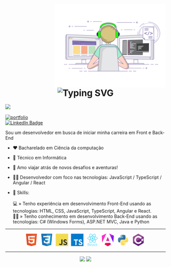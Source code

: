 <img src = "dev2.gif" width = "350px" align = "right">

<h1 align="center">
  <img src="https://readme-typing-svg.herokuapp.com?font=Protest+Revolution&weight=900&size=40&duration=1500&pause=500&color=585DF7&center=true&random=false&height=60&lines=Ol%C3%A1!;Me+chamo+Bruno!" alt="Typing SVG"  />
</h1>

<div id="badges" >
  <a href = "mailto:bruno@aincrad.com.br">
    <img src="https://img.shields.io/badge/-Gmail-%23333?style=for-the-badge&logo=gmail&logoColor=white" target="_blank"/>
  </a>
  
  [![portfolio](https://img.shields.io/badge/my_portfolio-000?style=for-the-badge&logo=ko-fi&logoColor=white)](https://github.com/9Brunodox?tab=repositories)
  <a href = "https://www.linkedin.com/in/bruno-moreira-da-silva-680109209/">  
    <img src="https://img.shields.io/badge/LinkedIn-blue?style=for-the-badge&logo=linkedin&logoColor=white" alt="LinkedIn Badge"/>
  </a>
</div>

Sou um desenvolvedor em busca de iniciar minha carreira em Front e Back-End

- ❤  Bacharelado em Ciência da computação
- 🧡 Técnico em Informática
- 💙 Amo viajar atrás de novos desafios e aventuras!
- 👩‍💻 Desenvolvedor com foco nas tecnologias: JavaScript / TypeScript / Angular / React

- 🧠 Skills: <br><br>
  💻 » Tenho experiência em desenvolvimento Front-End usando as tecnologias: HTML, CSS, JavaScript, TypeScript, Angular e React. <br>
  👨‍💻 » Tenho conhecimento em desenvolvimento Back-End usando as tecnologias: C# (Windows Forms), ASP.NET MVC, Java e Python

---

<div align="center">
  <img src="https://github.com/devicons/devicon/blob/master/icons/html5/html5-original.svg" title="HTML5" alt="HTML5" width="40" height="40"/>&nbsp;
  <img src="https://github.com/devicons/devicon/blob/master/icons/css3/css3-original.svg" title="css3" alt="CSS3" width="40" height="40"/>&nbsp;
  <img src="https://github.com/devicons/devicon/blob/master/icons/javascript/javascript-original.svg" title="JavaScript" alt="JavaScript" width="40" height="40"/>&nbsp;
  <img src="https://github.com/devicons/devicon/blob/master/icons/typescript/typescript-original.svg" title="TypeScript" alt="TypeScript" width="40" height="40"/>&nbsp;
  <img src="https://github.com/devicons/devicon/blob/master/icons/react/react-original-wordmark.svg" title="React" alt="React" width="40" height="40"/>&nbsp;
  <img src="https://github.com/devicons/devicon/blob/master/icons/angular/angular-original.svg" title="Angular" alt="Angular" width="40" height="40"/>&nbsp;
  <img src="https://github.com/devicons/devicon/blob/master/icons/python/python-original.svg" title="Python" alt="Python" width="40" height="40"/>&nbsp;
  <img src="https://github.com/devicons/devicon/blob/master/icons/csharp/csharp-original.svg" title="C#" alt="CSharp" width="40" height="40"/>&nbsp;


</div>

---

<div align = "center">
  <img height = "200em" src="https://github-readme-stats.vercel.app/api/top-langs/?username=9Brunodox&show_icons=true&layout=donut&theme=aura&count_private=true"/>
  <img height = "200em" src="https://github-readme-stats.vercel.app/api?username=9Brunodox&show_icons=true&show_icons=true&theme=aura&count_private=true" />

</div>


